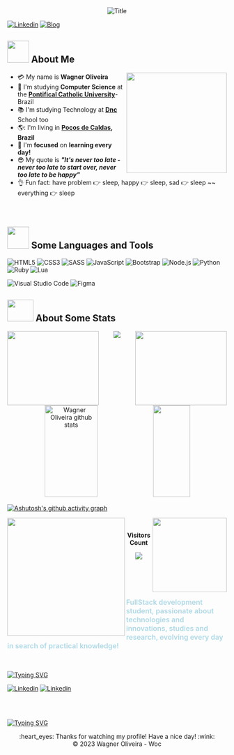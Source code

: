<!-- Apresentação -->
<div align="center">
  <img src="https://readme-typing-svg.herokuapp.com?font=Architects+Daughter&color=%2338C2FF&size=50&center=true&vCenter=true&height=60&width=600&lines=+Heyy!+I'm+Wagner+%3C3;WOC+is+me!!!;Welcome+to+my+profile!" alt="Title"></img>
</div>

<!-- Linkedin | Netlify --> 
[![Linkedin](https://img.shields.io/badge/LinkedIn-0077B5?style=for-the-badge&logo=linkedin&logoColor=white)](https://www.linkedin.com/in/wagner-oliveira-161a821a9/)
[![Blog](https://img.shields.io/badge/Netlify-00C7B7?style=for-the-badge&logo=netlify&logoColor=white)](https://app.netlify.com/teams/wagneroliveira9819/overview)

<!-- Sobre mim -->

## <img src="https://raw.githubusercontent.com/nixin72/nixin72/master/wave.gif" width="50px" height="50px"></img> About Me

- :credit_card: My name is **Wagner Oliveira** <img src="https://media.giphy.com/media/scZPhLqaVOM1qG4lT9/giphy.gif" width="230" align="right"/>
- :school: I'm studying **Computer Science** at the **<a href="https://www.pucminas.br/destaques/Paginas/default.aspx" target=_blank>Pontifical Catholic University</a>**- Brazil
- :books: I'm studying Technology at <a href="https://www.escoladnc.com.br/" target=_blank>**Dnc**</a> School too 
- 🌎: I'm living in **<a href="https://www.minasgerais.com.br/pt/destinos/pocos-de-caldas" target=_blank>Poços de Caldas</a>, Brazil**
- :monocle_face: I'm **focused** on **learning every day!**
- :sunglasses: My quote is ***"It's never too late - never too late to start over, never too late to be happy"*** 
- :ok_hand: Fun fact: have problem :point_right: sleep, happy :point_right: sleep, sad :point_right: sleep ~~ everything :point_right: sleep <br><br><br>

<!-- Minhas Skills -->

## <img src="https://media2.giphy.com/media/QssGEmpkyEOhBCb7e1/giphy.gif?cid=ecf05e47a0n3gi1bfqntqmob8g9aid1oyj2wr3ds3mg700bl&rid=giphy.gif" width="50px" height="50px"> Some Languages and Tools

![HTML5](https://img.shields.io/badge/html5-%23E34F26.svg?style=for-the-badge&logo=html5&logoColor=white) ![CSS3](https://img.shields.io/badge/css3-%231572B6.svg?style=for-the-badge&logo=css3&logoColor=white) ![SASS](https://img.shields.io/badge/SASS-hotpink.svg?style=for-the-badge&logo=SASS&logoColor=white) ![JavaScript](https://img.shields.io/badge/javascript-%23323330.svg?style=for-the-badge&logo=javascript&logoColor=%23F7DF1E) ![Bootstrap](https://img.shields.io/badge/bootstrap-%23563D7C.svg?style=for-the-badge&logo=bootstrap&logoColor=white) ![Node.js](https://img.shields.io/badge/Node.js-43853D?style=for-the-badge&logo=node.js&logoColor=white) ![Python](https://img.shields.io/badge/Python-14354C?style=for-the-badge&logo=python&logoColor=white) ![Ruby](https://img.shields.io/badge/Ruby-CC342D?style=for-the-badge&logo=ruby&logoColor=white) ![Lua](https://img.shields.io/badge/Lua-2C2D72?style=for-the-badge&logo=lua&logoColor=white)

![Visual Studio Code](https://img.shields.io/badge/Visual%20Studio%20Code-0078d7.svg?style=for-the-badge&logo=visual-studio-code&logoColor=white) ![Figma](https://img.shields.io/badge/Figma-F24E1E?style=for-the-badge&logo=figma&logoColor=white)

<!-- Contribuições.. Gráficos --> 

## <img src="https://media0.giphy.com/media/cNZqrH5IzOG0xrlWks/giphy.gif?cid=ecf05e47map255q427en9uprqc1sb0unjq5k4fnqg5pmhhs4&rid=giphy.gif&ct=s" width="60px" height="50px"> About Some Stats

<div align="center">
  <img src="https://media.giphy.com/media/1n92hYPiFQ0efcCtrF/giphy.gif" width="210px" height="170px" align="right">
  <img src="http://github-readme-streak-stats.herokuapp.com?user=wagneroliver23&theme=algolia&background=0d1117&hide_border=true" />
  <img src="https://media.giphy.com/media/1Be4g2yeiJ1QfqaKvz/giphy.gif" width="210px" height="170px" align="left">
</div>
<div align="center">  
  <img width="49%" height="210px" src="https://github-readme-stats.vercel.app/api?username=wagneroliver23&show_icons=true&count_private=true&hide_border=true&title_color=87CEFA&icon_color=FFD700&text_color=c9d1d9&bg_color=0d1117" alt="Wagner Oliveira github stats" /> 
  <img width="41%" height="210px" src="https://github-readme-stats.vercel.app/api/top-langs/?username=wagneroliver23&layout=compact&hide_border=true&title_color=87CEFA&text_color=F0F8FF&bg_color=0d1117" />
</div>

<!-- Gráfico Contribuições --> 
[![Ashutosh's github activity graph](https://github-readme-activity-graph.cyclic.app/graph?username=wagneroliver23&bg_color=0d1117&color=87CEFA&line=FF0000&point=00FF00&area=true&hide_border=true)](https://github.com/ashutosh00710/github-readme-activity-graph)


<!-- Visitantes na Página -->
<img src="https://media.giphy.com/media/eCqFYAVjjDksg/giphy.gif" width="270" align="left"/><img src="https://media.giphy.com/media/qVLeR93GlvsfKPT5pj/giphy.gif" width="170" align="right" />
<div align="center">
<br><p align="centre"><b>Visitors Count</b></p>
<p align="center"><img align="center" src="https://profile-counter.glitch.me/{wagneroliver23}/count.svg" /></p> 
<br>
</div>
<br>
<br>

<!-- Mais sobre mim -->
### <p style="color:lightblue;font-size:16px;font-weight:600">FullStack development student, passionate about technologies and innovations, studies and research, evolving every day in search of practical knowledge!
</p>
<br>

<!-- Contatos -->

[![Typing SVG](https://readme-typing-svg.demolab.com?font=Lobster=700&size=28&duration=8000&pause=2000&color=00BFFF&width=1000&lines=+Contact+me:)
](https://git.io/typing-svg) 

[![Linkedin](https://img.shields.io/badge/WhatsApp-25D366?style=for-the-badge&logo=whatsapp&logoColor=white)](https://web.whatsapp.com/send?phone=5535998723379)
[![Linkedin](https://img.shields.io/badge/Gmail-D14836?style=for-the-badge&logo=gmail&logoColor=white)](mailto:wagneroliveira9819@gmail.com?subject=Questions)



<br>
<br>

<!-- I want to contribute ... -->
[![Typing SVG](https://readme-typing-svg.demolab.com?font=Lobster=700&size=30&duration=3000&pause=75000&color=00BFFF&width=1000&lines=+🌎I+want+to+contribute+to+a+better+world+by..programming❕🌎)
](https://git.io/typing-svg)

<!-- Thanks for watching --> 
<div align="center">
  :heart_eyes: Thanks for watching my profile! Have a nice day! :wink: <br/>
  &copy; 2023 Wagner Oliveira - Woc
</div>
